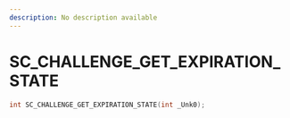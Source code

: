 ```yaml
---
description: No description available 
---
```


# SC_CHALLENGE_GET_EXPIRATION_STATE

```cpp
int SC_CHALLENGE_GET_EXPIRATION_STATE(int _Unk0);
```